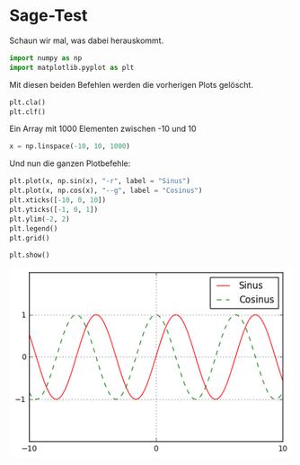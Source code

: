 
# Sage-Test

Schaun wir mal, was dabei herauskommt.


```python
import numpy as np
import matplotlib.pyplot as plt
```

Mit diesen beiden Befehlen werden die vorherigen Plots gelöscht.


```python
plt.cla()
plt.clf()
```

Ein Array mit 1000 Elementen zwischen -10 und 10


```python
x = np.linspace(-10, 10, 1000)
```

Und nun die ganzen Plotbefehle:


```python
plt.plot(x, np.sin(x), "-r", label = "Sinus")
plt.plot(x, np.cos(x), "--g", label = "Cosinus")
plt.xticks([-10, 0, 10])
plt.yticks([-1, 0, 1])
plt.ylim(-2, 2)
plt.legend()
plt.grid()
```


```python
plt.show()
```


![png](output_8_0.png)



```python

```
